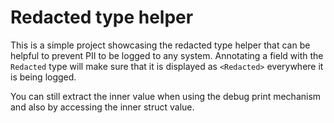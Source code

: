 # Redacted type helper

This is a simple project showcasing the redacted type helper that can be helpful to prevent PII to be logged to any system. Annotating a field with the `Redacted` type will make sure that it is displayed as `<Redacted>` everywhere it is being logged.

You can still extract the inner value when using the debug print mechanism and also by accessing the inner struct value.

